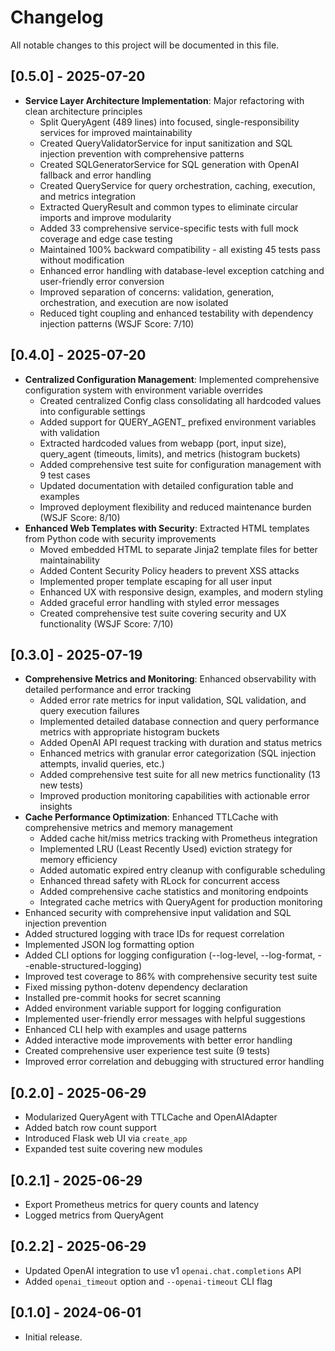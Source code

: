 # Changelog

All notable changes to this project will be documented in this file.

## [0.5.0] - 2025-07-20
- **Service Layer Architecture Implementation**: Major refactoring with clean architecture principles
  - Split QueryAgent (489 lines) into focused, single-responsibility services for improved maintainability
  - Created QueryValidatorService for input sanitization and SQL injection prevention with comprehensive patterns
  - Created SQLGeneratorService for SQL generation with OpenAI fallback and error handling
  - Created QueryService for query orchestration, caching, execution, and metrics integration
  - Extracted QueryResult and common types to eliminate circular imports and improve modularity
  - Added 33 comprehensive service-specific tests with full mock coverage and edge case testing
  - Maintained 100% backward compatibility - all existing 45 tests pass without modification
  - Enhanced error handling with database-level exception catching and user-friendly error conversion
  - Improved separation of concerns: validation, generation, orchestration, and execution are now isolated
  - Reduced tight coupling and enhanced testability with dependency injection patterns (WSJF Score: 7/10)

## [0.4.0] - 2025-07-20
- **Centralized Configuration Management**: Implemented comprehensive configuration system with environment variable overrides
  - Created centralized Config class consolidating all hardcoded values into configurable settings
  - Added support for QUERY_AGENT_ prefixed environment variables with validation
  - Extracted hardcoded values from webapp (port, input size), query_agent (timeouts, limits), and metrics (histogram buckets)
  - Added comprehensive test suite for configuration management with 9 test cases
  - Updated documentation with detailed configuration table and examples
  - Improved deployment flexibility and reduced maintenance burden (WSJF Score: 8/10)
- **Enhanced Web Templates with Security**: Extracted HTML templates from Python code with security improvements
  - Moved embedded HTML to separate Jinja2 template files for better maintainability
  - Added Content Security Policy headers to prevent XSS attacks
  - Implemented proper template escaping for all user input
  - Enhanced UX with responsive design, examples, and modern styling
  - Added graceful error handling with styled error messages
  - Created comprehensive test suite covering security and UX functionality (WSJF Score: 7/10)

## [0.3.0] - 2025-07-19
- **Comprehensive Metrics and Monitoring**: Enhanced observability with detailed performance and error tracking
  - Added error rate metrics for input validation, SQL validation, and query execution failures
  - Implemented detailed database connection and query performance metrics with appropriate histogram buckets
  - Added OpenAI API request tracking with duration and status metrics
  - Enhanced metrics with granular error categorization (SQL injection attempts, invalid queries, etc.)
  - Added comprehensive test suite for all new metrics functionality (13 new tests)
  - Improved production monitoring capabilities with actionable error insights
- **Cache Performance Optimization**: Enhanced TTLCache with comprehensive metrics and memory management
  - Added cache hit/miss metrics tracking with Prometheus integration
  - Implemented LRU (Least Recently Used) eviction strategy for memory efficiency
  - Added automatic expired entry cleanup with configurable scheduling
  - Enhanced thread safety with RLock for concurrent access
  - Added comprehensive cache statistics and monitoring endpoints
  - Integrated cache metrics with QueryAgent for production monitoring
- Enhanced security with comprehensive input validation and SQL injection prevention
- Added structured logging with trace IDs for request correlation
- Implemented JSON log formatting option
- Added CLI options for logging configuration (--log-level, --log-format, --enable-structured-logging)
- Improved test coverage to 86% with comprehensive security test suite
- Fixed missing python-dotenv dependency declaration
- Installed pre-commit hooks for secret scanning
- Added environment variable support for logging configuration
- Implemented user-friendly error messages with helpful suggestions
- Enhanced CLI help with examples and usage patterns
- Added interactive mode improvements with better error handling
- Created comprehensive user experience test suite (9 tests)
- Improved error correlation and debugging with structured error handling

## [0.2.0] - 2025-06-29
- Modularized QueryAgent with TTLCache and OpenAIAdapter
- Added batch row count support
- Introduced Flask web UI via `create_app`
- Expanded test suite covering new modules

## [0.2.1] - 2025-06-29
- Export Prometheus metrics for query counts and latency
- Logged metrics from QueryAgent

## [0.2.2] - 2025-06-29
- Updated OpenAI integration to use v1 ``openai.chat.completions`` API
- Added ``openai_timeout`` option and ``--openai-timeout`` CLI flag

## [0.1.0] - 2024-06-01
- Initial release.

